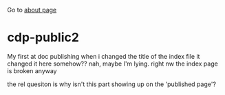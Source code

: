 Go to [about page](about.md)

# cdp-public2
My first at doc publishing
when i changed the title of the index file it changed it here somehow??
nah, maybe I'm lying.  right nw the index page is broken anyway

the rel quesiton is why isn't this part showing up on the 'published page'?
